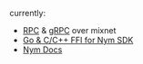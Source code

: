 currently:
- [RPC](https://github.com/nymtech/nym-zcash-rpc-demo) & [gRPC](https://github.com/nymtech/nym-zcash-grpc-demo) over mixnet
- [Go & C/C++ FFI for Nym SDK](https://github.com/nymtech/nym/tree/develop/sdk/ffi/)
- [Nym Docs](https://github.com/nymtech/nym/tree/develop/documentation) 


